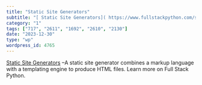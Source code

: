 ```yaml
---
title: "Static Site Generators"
subtitle: "[ Static Site Generators]( https://www.fullstackpython.com/static-site-generator.html) –A static sit..."
category: "1"
tags: ["717", "2611", "1692", "2610", "2130"]
date: "2023-12-30"
type: "wp"
wordpress_id: 4765
---
```

[ Static Site Generators]( https://www.fullstackpython.com/static-site-generator.html) –A static site generator combines a markup language with a templating engine to produce HTML files. Learn more on Full Stack Python.